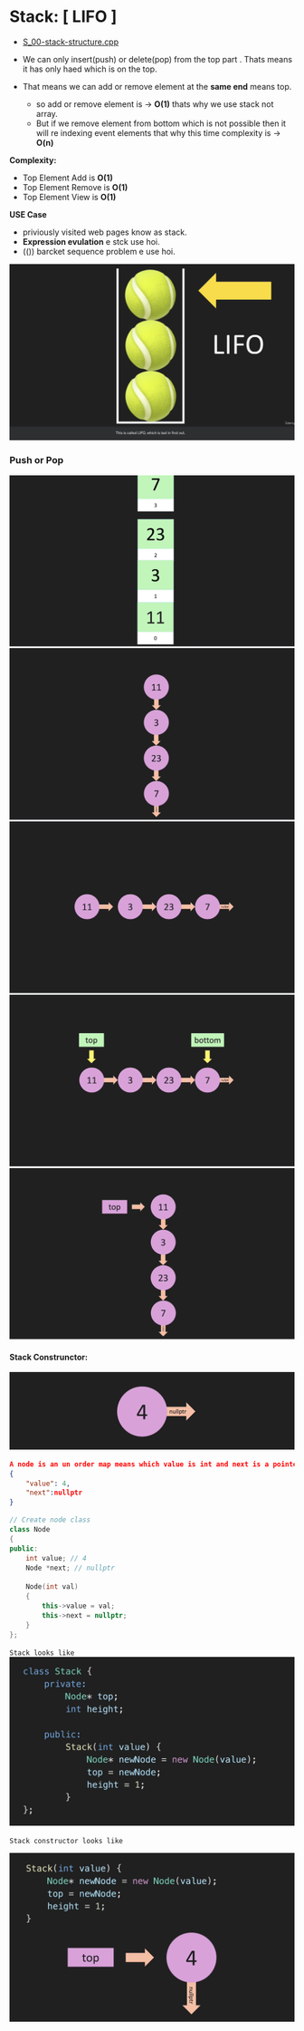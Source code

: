 # Stack: [ LIFO ]

- [S_00-stack-structure.cpp]()

- We can only insert(push) or delete(pop) from the top part . Thats means it has only haed which is on the top.
- That means we can add or remove element at the **same end** means top.
  - so add or remove element is -> **O(1)** thats why we use stack not array.
  - But if we remove element from bottom which is not possible then it will re indexing event elements that why this time complexity is -> **O(n)**

<b>Complexity:</b>
- Top Element Add is **O(1)** 
- Top Element Remove is **O(1)** 
- Top Element View is **O(1)** 

<b>USE Case</b> 
- priviously visited web pages know as stack.
- **Expression evulation** e stck use hoi.
- (()) barcket sequence problem e use hoi.

![LIFO](../image/stack-1.png)

### Push or Pop

![LIFO](../image/stack-2.png)
![LIFO](../image/stack-3.png)
![LIFO](../image/stack-4.png)
![LIFO](../image/stack-5.png)
![LIFO](../image/stack-6.png)

<h4>Stack Construnctor:</h4>

![LIFO](../image/stack-7.png)

```json
A node is an un order map means which value is int and next is a pointer to a node.
{
    "value": 4,
    "next":nullptr
}
```
```cpp
// Create node class
class Node
{
public:
    int value; // 4
    Node *next; // nullptr

    Node(int val)
    {
        this->value = val;
        this->next = nullptr;
    }
};
```
`Stack looks like`
![LIFO](../image/stack-9.png)

`Stack constructor looks like`

![LIFO](../image/stack-8.png)